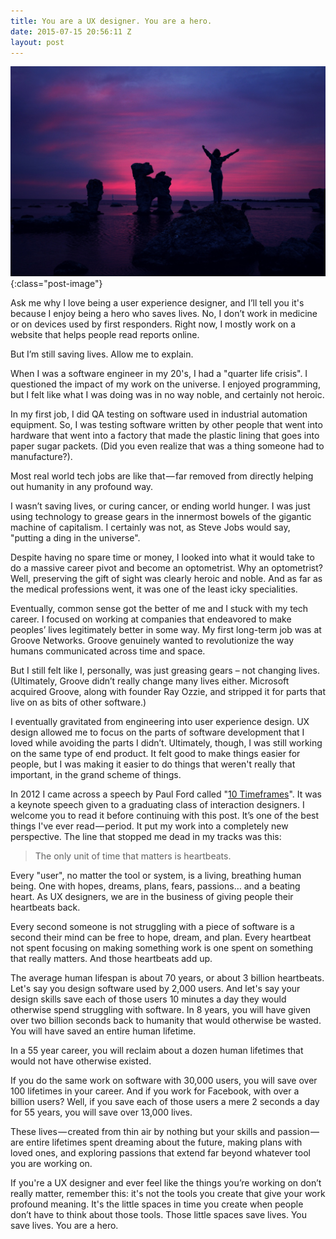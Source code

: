 ```yaml
---
title: You are a UX designer. You are a hero.
date: 2015-07-15 20:56:11 Z
layout: post
---
```


![Image of Proud Person By Sunset](/assets/img/posts/hero.jpg){:class="post-image"}

Ask me why I love being a user experience designer, and I’ll tell you it's because I enjoy being a hero who saves lives. No, I don’t work in medicine or on devices used by first responders. Right now, I mostly work on a website that helps people read reports online.

But I’m still saving lives. Allow me to explain.

When I was a software engineer in my 20's, I had a "quarter life crisis". I questioned the impact of my work on the universe. I enjoyed programming, but I felt like what I was doing was in no way noble, and certainly not heroic.

In my first job, I did QA testing on software used in industrial automation equipment. So, I was testing software written by other people that went into hardware that went into a factory that made the plastic lining that goes into paper sugar packets. (Did you even realize that was a thing someone had to manufacture?).

Most real world tech jobs are like that — far removed from directly helping out humanity in any profound way.

I wasn’t saving lives, or curing cancer, or ending world hunger. I was just using technology to grease gears in the innermost bowels of the gigantic machine of capitalism. I certainly was not, as Steve Jobs would say, "putting a ding in the universe".

Despite having no spare time or money, I looked into what it would take to do a massive career pivot and become an optometrist. Why an optometrist? Well, preserving the gift of sight was clearly heroic and noble. And as far as the medical professions went, it was one of the least icky specialities.

Eventually, common sense got the better of me and I stuck with my tech career. I focused on working at companies that endeavored to make peoples’ lives legitimately better in some way. My first long-term job was at Groove Networks. Groove genuinely wanted to revolutionize the way humans communicated across time and space.

But I still felt like I, personally, was just greasing gears – not changing lives. (Ultimately, Groove didn’t really change many lives either. Microsoft acquired Groove, along with founder Ray Ozzie, and stripped it for parts that live on as bits of other software.)

I eventually gravitated from engineering into user experience design. UX design allowed me to focus on the parts of software development that I loved while avoiding the parts I didn’t. Ultimately, though, I was still working on the same type of end product. It felt good to make things easier for people, but I was making it easier to do things that weren't really that important, in the grand scheme of things.

In 2012 I came across a speech by Paul Ford called "[10 Timeframes](http://contentsmagazine.com/articles/10-timeframes/)". It was a keynote speech given to a graduating class of interaction designers. I welcome you to read it before continuing with this post. It’s one of the best things I've ever read — period. It put my work into a completely new perspective. The line that stopped me dead in my tracks was this:

> The only unit of time that matters is heartbeats.

Every "user", no matter the tool or system, is a living, breathing human being. One with hopes, dreams, plans, fears, passions… and a beating heart. As UX designers, we are in the business of giving people their heartbeats back.

Every second someone is not struggling with a piece of software is a second their mind can be free to hope, dream, and plan. Every heartbeat not spent focusing on making something work is one spent on something that really matters. And those heartbeats add up.

The average human lifespan is about 70 years, or about 3 billion heartbeats. Let's say you design software used by 2,000 users. And let's say your design skills save each of those users 10 minutes a day they would otherwise spend struggling with software. In 8 years, you will have given over two billion seconds back to humanity that would otherwise be wasted. You will have saved an entire human lifetime.

In a 55 year career, you will reclaim about a dozen human lifetimes that would not have otherwise existed.

If you do the same work on software with 30,000 users, you will save over 100 lifetimes in your career. And if you work for Facebook, with over a billion users? Well, if you save each of those users a mere 2 seconds a day for 55 years, you will save over 13,000 lives.

These lives — created from thin air by nothing but your skills and passion — are entire lifetimes spent dreaming about the future, making plans with loved ones, and exploring passions that extend far beyond whatever tool you are working on.

If you're a UX designer and ever feel like the things you’re working on don’t really matter, remember this: it's not the tools you create that give your work profound meaning. It's the little spaces in time you create when people don’t have to think about those tools. Those little spaces save lives. You save lives. You are a hero.